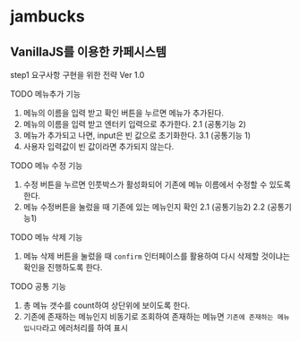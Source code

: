 # jambucks
<h2>VanillaJS를 이용한 카페시스템</h2>

step1 요구사항 구현을 위한 전략 Ver 1.0

TODO 메뉴추가 기능

1. 메뉴의 이름을 입력 받고 확인 버튼을 누르면 메뉴가 추가된다.
2. 메뉴의 이름을 입력 받고 엔터키 입력으로 추가한다.
 2.1 (공통기능 2)
3. 메뉴가 추가되고 나면, input은 빈 값으로 초기화한다.
 3.1 (공통기능 1)
5. 사용자 입력값이 빈 값이라면 추가되지 않는다.

TODO 메뉴 수정 기능

1. 수정 버튼을 누르면 인풋박스가 활성화되어 기존에 메뉴 이름에서 수정할 수 있도록 한다.
2. 메뉴 수정버튼을 눌렀을 때 기존에 있는 메뉴인지 확인
 2.1 (공통기능2)
 2.2 (공통기능1)

TODO 메뉴 삭제 기능

1. 메뉴 삭제 버튼을 눌렀을 때 `confirm` 인터페이스를 활용하여 다시 삭제할 것이냐는 확인을 진행하도록 한다.

TODO 공통 기능

1. 총 메뉴 갯수를 count하여 상단위에 보이도록 한다.
2. 기존에 존재하는 메뉴인지 비동기로 조회하여 존재하는 메뉴면 `기존에 존재하는 메뉴입니다`라고 에러처리를 하여 표시
